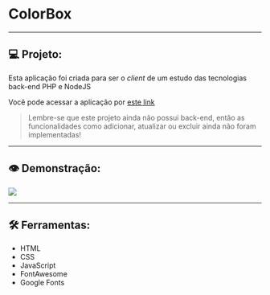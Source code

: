 # ColorBox
---
## 💻 Projeto:
Esta aplicação foi criada para ser o *client* de um estudo das tecnologias back-end PHP e NodeJS

Você pode acessar a aplicação por [este link](https://filipealvess.github.io/ColorBox)

> Lembre-se que este projeto ainda não possui back-end, então as funcionalidades como adicionar, atualizar ou excluir ainda não foram implementadas!

---

## 👁 Demonstração:
![](https://raw.githubusercontent.com/filipealvess/ColorBox/main/gif/demo.gif)

---

## 🛠 Ferramentas:
- HTML  
- CSS  
- JavaScript  
- FontAwesome  
- Google Fonts

